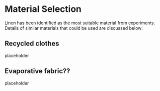 # Material Selection

Linen has been identified as the most suitable material from experiments. Details of similar materials that could be used are discussed below:

## Recycled clothes

placeholder

## Evaporative fabric??

placeholder


